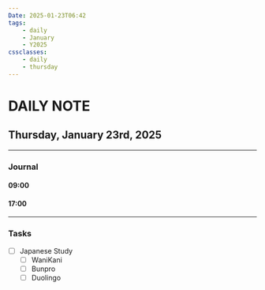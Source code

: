 ```yaml
---
Date: 2025-01-23T06:42
tags:
    - daily
    - January
    - Y2025
cssclasses:
    - daily
    - thursday
---
```

# DAILY NOTE
## Thursday, January 23rd, 2025
***
### Journal

#### 09:00

#### 17:00

***
### Tasks
- [ ] Japanese Study
    - [ ] WaniKani
    - [ ] Bunpro
    - [ ] Duolingo